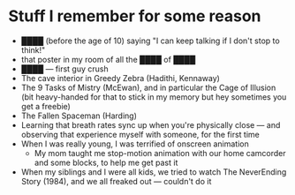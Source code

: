 # Stuff I remember for some reason

* ████ (before the age of 10) saying "I can keep talking if I don't stop to think!"
* that poster in my room of all the ████ of ████
* ████ — first guy crush
* The cave interior in Greedy Zebra (Hadithi, Kennaway)
* The 9 Tasks of Mistry (McEwan), and in particular the Cage of Illusion (bit heavy-handed for that to stick in my memory but hey sometimes you get a freebie)
* The Fallen Spaceman (Harding)
* Learning that breath rates sync up when you're physically close — and observing that experience myself with someone, for the first time
* When I was really young, I was terrified of onscreen animation
  * My mom taught me stop-motion animation with our home camcorder and some blocks, to help me get past it
* When my siblings and I were all kids, we tried to watch The NeverEnding Story (1984), and we all freaked out — couldn't do it
